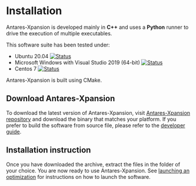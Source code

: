 # Installation

Antares-Xpansion is developed mainly in **C++** and uses a **Python** runner
to drive the execution of multiple executables.

This software suite has been tested under:

*   Ubuntu 20.04 [![Status][ubuntu_system_svg]][ubuntu_system_link]
*   Microsoft Windows with Visual Studio 2019 (64-bit) [![Status][windows_vcpkg_svg]][windows_vcpkg_link]
*   Centos 7 [![Status][centos_system_svg]][centos_system_link]

Antares-Xpansion is built using CMake.

## Download Antares-Xpansion

To download the latest version of Antares-Xpansion, visit [Antares-Xpansion repository][antares_xpansion_release_url] and download the binary that matches your platform. If you prefer to build the software from source file, please refer to the [developer guide](../../developer-guide/install_from_sources/0-INSTALL.md).

## Installation instruction

Once you have downloaded the archive, extract the files in the folder of your choice. You are now ready to use Antares-Xpansion. See [launching an optimization](launching-optimization.md) for instructions on how to launch the software.

[ubuntu_system_svg]: https://github.com/AntaresSimulatorTeam/antares-xpansion/actions/workflows/linux-system.yml/badge.svg
[ubuntu_system_link]: https://github.com/AntaresSimulatorTeam/antares-xpansion/actions/workflows/linux-system.yml
[windows_vcpkg_svg]: https://github.com/AntaresSimulatorTeam/antares-xpansion/workflows/Windows%20CI%20(VCPKG)/badge.svg
[windows_vcpkg_link]: https://github.com/AntaresSimulatorTeam/antares-xpansion/actions?query=workflow%3A"Windows%20CI%20(VCPKG)"
[centos_system_svg]: https://github.com/AntaresSimulatorTeam/antares-xpansion/workflows/Centos7%20CI%20(system%20libs)/badge.svg
[centos_system_link]: https://github.com/AntaresSimulatorTeam/antares-xpansion/actions?query=workflow%3A"Centos7%20CI%20(system%20libs)"
[antares_xpansion_release_url]: https://github.com/AntaresSimulatorTeam/antares-xpansion/releases